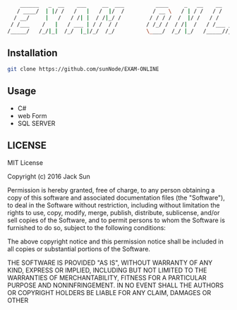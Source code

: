 ```bash
    ______   _  __    ___     __  ___          ____     _   __    __     ____    _   __    ______
   / ____/  | |/ /   /   |   /  |/  /         / __ \   / | / /   / /    /  _/   / | / /   / ____/
  / __/     |   /   / /| |  / /|_/ /         / / / /  /  |/ /   / /     / /    /  |/ /   / __/   
 / /___    /   |   / ___ | / /  / /         / /_/ /  / /|  /   / /___ _/ /    / /|  /   / /___   
/_____/   /_/|_|  /_/  |_|/_/  /_/          \____/  /_/ |_/   /_____//___/   /_/ |_/   /_____/   

```

## Installation
```bash
git clone https://github.com/sunNode/EXAM-ONLINE
```

## Usage
* C#
* web Form
* SQL SERVER


## LICENSE
MIT License

Copyright (c) 2016 Jack Sun

Permission is hereby granted, free of charge, to any person obtaining a copy
of this software and associated documentation files (the "Software"), to deal
in the Software without restriction, including without limitation the rights
to use, copy, modify, merge, publish, distribute, sublicense, and/or sell
copies of the Software, and to permit persons to whom the Software is
furnished to do so, subject to the following conditions:

The above copyright notice and this permission notice shall be included in all
copies or substantial portions of the Software.

THE SOFTWARE IS PROVIDED "AS IS", WITHOUT WARRANTY OF ANY KIND, EXPRESS OR
IMPLIED, INCLUDING BUT NOT LIMITED TO THE WARRANTIES OF MERCHANTABILITY,
FITNESS FOR A PARTICULAR PURPOSE AND NONINFRINGEMENT. IN NO EVENT SHALL THE
AUTHORS OR COPYRIGHT HOLDERS BE LIABLE FOR ANY CLAIM, DAMAGES OR OTHER